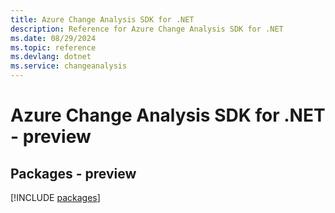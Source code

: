 ```yaml
---
title: Azure Change Analysis SDK for .NET
description: Reference for Azure Change Analysis SDK for .NET
ms.date: 08/29/2024
ms.topic: reference
ms.devlang: dotnet
ms.service: changeanalysis
---
```

# Azure Change Analysis SDK for .NET - preview
## Packages - preview
[!INCLUDE [packages](change-analysis-index.md)]